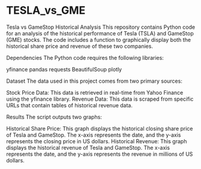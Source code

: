 # TESLA_vs_GME


Tesla vs GameStop Historical Analysis
This repository contains Python code for an analysis of the historical performance of Tesla (TSLA) and GameStop (GME) stocks. The code includes a function to graphically display both the historical share price and revenue of these two companies.

Dependencies
The Python code requires the following libraries:

yfinance
pandas
requests
BeautifulSoup
plotly

Dataset
The data used in this project comes from two primary sources:

Stock Price Data: This data is retrieved in real-time from Yahoo Finance using the yfinance library.
Revenue Data: This data is scraped from specific URLs that contain tables of historical revenue data.


Results
The script outputs two graphs:

Historical Share Price: This graph displays the historical closing share price of Tesla and GameStop. The x-axis represents the date, and the y-axis represents the closing price in US dollars.
Historical Revenue: This graph displays the historical revenue of Tesla and GameStop. The x-axis represents the date, and the y-axis represents the revenue in millions of US dollars.
